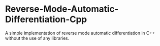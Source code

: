 # Reverse-Mode-Automatic-Differentiation-Cpp
A simple implementation of reverse mode automatic differentiation in C++ without the use of any libraries.
